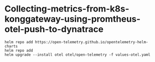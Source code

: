 # Collecting-metrics-from-k8s-konggateway-using-promtheus-otel-push-to-dynatrace
```
helm repo add https://open-telemetry.github.io/opentelemetry-helm-charts
helm repo add
helm upgrade --install otel otel/open-telemetry -f values-otel.yaml
```
